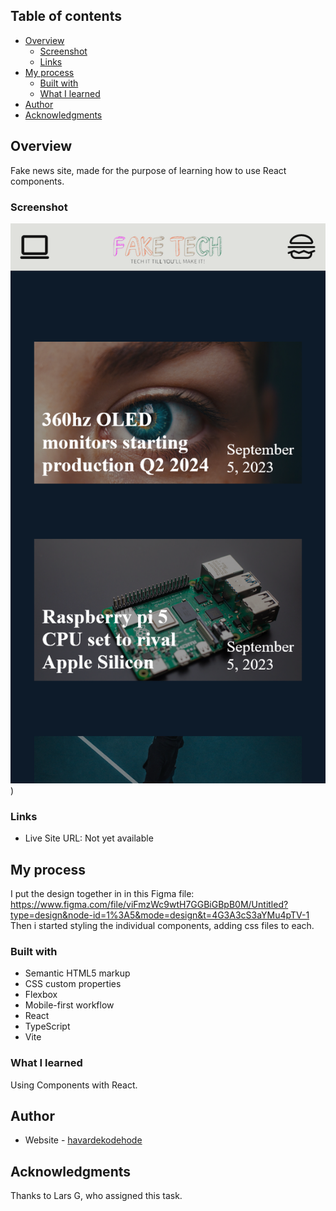 ## Table of contents

-   [Overview](#overview)
    -   [Screenshot](#screenshot)
    -   [Links](#links)
-   [My process](#my-process)
    -   [Built with](#built-with)
    -   [What I learned](#what-i-learned)
-   [Author](#author)
-   [Acknowledgments](#acknowledgments)

## Overview

Fake news site, made for the purpose of learning how to use React components.

### Screenshot

![](/src/assets/Screen%20Shot%202023-09-01%20at%2014.38.58.png))

### Links

-   Live Site URL: Not yet available

## My process

I put the design together in in this Figma file: https://www.figma.com/file/viFmzWc9wtH7GGBiGBpB0M/Untitled?type=design&node-id=1%3A5&mode=design&t=4G3A3cS3aYMu4pTV-1
Then i started styling the individual components, adding css files to each.

### Built with

-   Semantic HTML5 markup
-   CSS custom properties
-   Flexbox
-   Mobile-first workflow
-   React
-   TypeScript
-   Vite

### What I learned

Using Components with React.

## Author

-   Website - [havardekodehode]("portfolioSite")

## Acknowledgments

Thanks to Lars G, who assigned this task.
